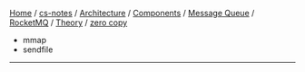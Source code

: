 [Home](https://mengxianbin.github.io) /
[cs-notes](https://mengxianbin.github.io/cs-notes/site) /
[Architecture](https://mengxianbin.github.io/cs-notes/site/Architecture) /
[Components](https://mengxianbin.github.io/cs-notes/site/Architecture/Components) /
[Message Queue](https://mengxianbin.github.io/cs-notes/site/Architecture/Components/Message%20Queue) /
[RocketMQ](https://mengxianbin.github.io/cs-notes/site/Architecture/Components/Message%20Queue/RocketMQ) /
[Theory](https://mengxianbin.github.io/cs-notes/site/Architecture/Components/Message%20Queue/RocketMQ/Theory) /
[zero copy](https://mengxianbin.github.io/cs-notes/site/Architecture/Components/Message%20Queue/RocketMQ/Theory/zero%20copy)

* mmap
* sendfile

---
